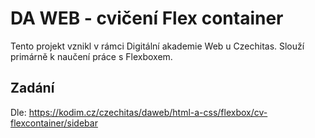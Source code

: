 # DA WEB - cvičení Flex container
Tento projekt vznikl v rámci Digitální akademie Web u Czechitas. Slouží primárně k naučení práce s Flexboxem.

## Zadání
Dle: https://kodim.cz/czechitas/daweb/html-a-css/flexbox/cv-flexcontainer/sidebar
